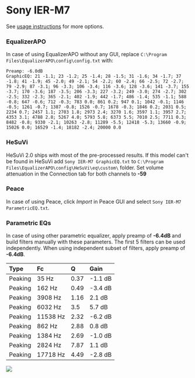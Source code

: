 # Sony IER-M7
See [usage instructions](https://github.com/jaakkopasanen/AutoEq#usage) for more options.

### EqualizerAPO
In case of using EqualizerAPO without any GUI, replace `C:\Program Files\EqualizerAPO\config\config.txt`
with:
```
Preamp: -6.0dB
GraphicEQ: 21 -1.1; 23 -1.2; 25 -1.4; 28 -1.5; 31 -1.6; 34 -1.7; 37 -1.8; 41 -1.9; 45 -2.0; 49 -2.1; 54 -2.2; 60 -2.4; 66 -2.5; 72 -2.7; 79 -2.9; 87 -3.1; 96 -3.3; 106 -3.4; 116 -3.6; 128 -3.6; 141 -3.7; 155 -3.7; 170 -3.6; 187 -3.5; 206 -3.3; 227 -3.2; 249 -3.0; 274 -2.7; 302 -2.5; 332 -2.3; 365 -2.1; 402 -1.9; 442 -1.7; 486 -1.4; 535 -1.1; 588 -0.8; 647 -0.6; 712 -0.3; 783 0.0; 861 0.2; 947 0.1; 1042 -0.1; 1146 -0.5; 1261 -0.7; 1387 -0.8; 1526 -0.7; 1678 -0.3; 1846 0.2; 2031 0.5; 2234 0.7; 2457 1.1; 2703 1.8; 2973 2.4; 3270 1.6; 3597 1.1; 3957 2.7; 4353 3.1; 4788 2.8; 5267 4.0; 5793 5.8; 6373 5.5; 7010 2.5; 7711 0.3; 8482 -0.8; 9330 -2.1; 10263 -2.8; 11289 -5.5; 12418 -5.3; 13660 -0.9; 15026 0.0; 16529 -1.4; 18182 -2.4; 20000 0.0
```

### HeSuVi
HeSuVi 2.0 ships with most of the pre-processed results. If this model can't be found in HeSuVi add
`Sony IER-M7 GraphicEQ.txt` to `C:\Program Files\EqualizerAPO\config\HeSuVi\eq\custom\` folder.
Set volume attenuation in the Connection tab for both channels to **-59**

### Peace
In case of using Peace, click *Import* in Peace GUI and select `Sony IER-M7 ParametricEQ.txt`.

### Parametric EQs
In case of using other parametric equalizer, apply preamp of **-6.4dB** and build filters manually
with these parameters. The first 5 filters can be used independently.
When using independent subset of filters, apply preamp of **-6.4dB**.

| Type    | Fc       |    Q | Gain    |
|:--------|:---------|:-----|:--------|
| Peaking | 35 Hz    | 0.37 | -1.1 dB |
| Peaking | 162 Hz   | 0.49 | -3.4 dB |
| Peaking | 3908 Hz  | 1.16 | 2.1 dB  |
| Peaking | 6032 Hz  | 3.5  | 5.7 dB  |
| Peaking | 11538 Hz | 2.32 | -6.2 dB |
| Peaking | 862 Hz   | 2.88 | 0.8 dB  |
| Peaking | 1384 Hz  | 2.69 | -1.0 dB |
| Peaking | 2824 Hz  | 7.87 | 1.1 dB  |
| Peaking | 17718 Hz | 4.49 | -2.8 dB |

![](https://raw.githubusercontent.com/jaakkopasanen/AutoEq/master/results/oratory1990/usound/Sony%20IER-M7/Sony%20IER-M7.png)